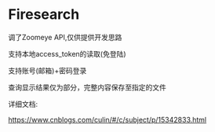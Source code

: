 # Firesearch
调了Zoomeye API,仅供提供开发思路

支持本地access_token的读取(免登陆)


支持账号(邮箱)+密码登录

查询显示结果仅为部分，完整内容保存至指定的文件

详细文档:

https://www.cnblogs.com/culin/#/c/subject/p/15342833.html
